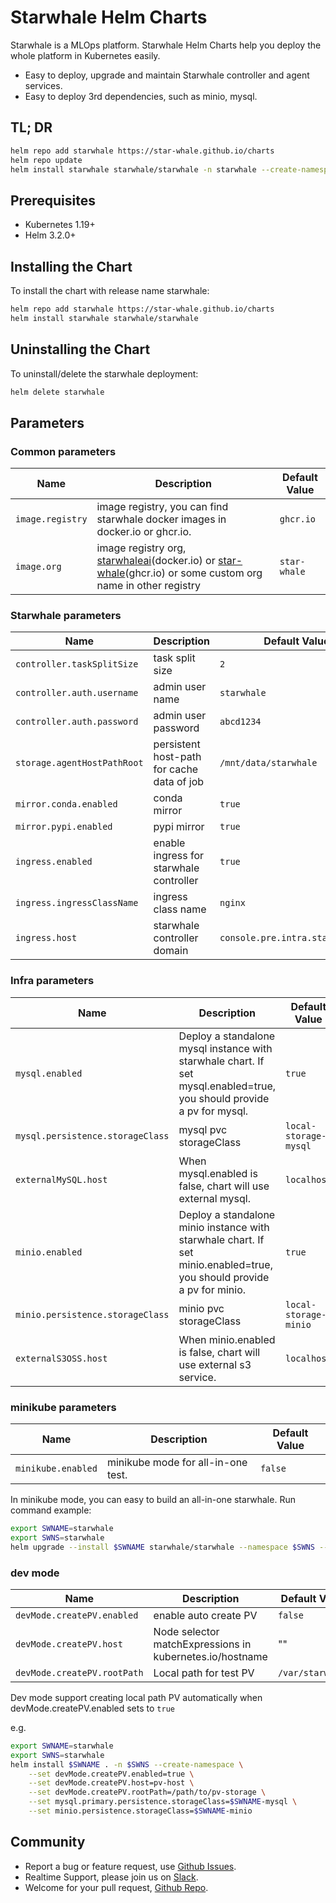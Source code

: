 # Starwhale Helm Charts

Starwhale is a MLOps platform. Starwhale Helm Charts help you deploy the whole platform in Kubernetes easily.

 - Easy to deploy, upgrade and maintain Starwhale controller and agent services.
 - Easy to deploy 3rd dependencies, such as minio, mysql.

## TL; DR

```bash
helm repo add starwhale https://star-whale.github.io/charts
helm repo update
helm install starwhale starwhale/starwhale -n starwhale --create-namespace
```

## Prerequisites

- Kubernetes 1.19+
- Helm 3.2.0+

## Installing the Chart

To install the chart with release name starwhale:

```bash
helm repo add starwhale https://star-whale.github.io/charts
helm install starwhale starwhale/starwhale
```

## Uninstalling the Chart

To uninstall/delete the starwhale deployment:

```bash
helm delete starwhale
```

## Parameters

### Common parameters
| Name             | Description                                                                                                                                                                               | Default Value |
|------------------|-------------------------------------------------------------------------------------------------------------------------------------------------------------------------------------------|---------------|
| `image.registry` | image registry, you can find starwhale docker images in docker.io or ghcr.io.                                                                                                             | `ghcr.io`     |
| `image.org`      | image registry org, [starwhaleai](https://hub.docker.com/u/starwhaleai)(docker.io) or [star-whale](https://github.com/orgs/star-whale)(ghcr.io) or some custom org name in other registry | `star-whale`  |


### Starwhale parameters
| Name                        | Description                                | Default Value                    |
|-----------------------------|--------------------------------------------|----------------------------------|
| `controller.taskSplitSize`  | task split size                            | `2`                              |
| `controller.auth.username`  | admin user name                            | `starwhale`                      |
| `controller.auth.password`  | admin user password                        | `abcd1234`                       |
| `storage.agentHostPathRoot` | persistent host-path for cache data of job | `/mnt/data/starwhale`            |
| `mirror.conda.enabled`      | conda mirror                               | `true`                           |
| `mirror.pypi.enabled`       | pypi mirror                                | `true`                           |
| `ingress.enabled`           | enable ingress for starwhale controller    | `true`                           |
| `ingress.ingressClassName`  | ingress class name                         | `nginx`                          |
| `ingress.host`              | starwhale controller domain                | `console.pre.intra.starwhale.ai` |

### Infra parameters
| Name                             | Description                                                                                                            | Default Value         |
|----------------------------------|------------------------------------------------------------------------------------------------------------------------|-----------------------|
| `mysql.enabled`                  | Deploy a standalone mysql instance with starwhale chart. If set mysql.enabled=true, you should provide a pv for mysql. | `true`                |
| `mysql.persistence.storageClass` | mysql pvc storageClass                                                                                                 | `local-storage-mysql` |
| `externalMySQL.host`             | When mysql.enabled is false, chart will use external mysql.                                                            | `localhost`           |
| `minio.enabled`                  | Deploy a standalone minio instance with starwhale chart. If set minio.enabled=true, you should provide a pv for minio. | `true`                |
| `minio.persistence.storageClass` | minio pvc storageClass                                                                                                 | `local-storage-minio` |
| `externalS3OSS.host`             | When minio.enabled is false, chart will use external s3 service.                                                       | `localhost`           |

### minikube parameters
| Name               | Description                        | Default Value |
|--------------------|------------------------------------|---------------|
| `minikube.enabled` | minikube mode for all-in-one test. | `false`       |

In minikube mode, you can easy to build an all-in-one starwhale. Run command example:

```bash
export SWNAME=starwhale
export SWNS=starwhale
helm upgrade --install $SWNAME starwhale/starwhale --namespace $SWNS --create-namespace --set minikube.enabled=true --set mysql.primary.persistence.storageClass=$SWNAME-mysql --set minio.persistence.storageClass=$SWNAME-minio
```

### dev mode
| Name                        | Description                                              | Default Value    |
|-----------------------------|----------------------------------------------------------|------------------|
| `devMode.createPV.enabled`  | enable auto create PV                                    | `false`          |
| `devMode.createPV.host`     | Node selector matchExpressions in kubernetes.io/hostname | ""               |
| `devMode.createPV.rootPath` | Local path for test PV                                   | `/var/starwhale` |

Dev mode support creating local path PV automatically when devMode.createPV.enabled sets to `true`

e.g.

```bash
export SWNAME=starwhale
export SWNS=starwhale
helm install $SWNAME . -n $SWNS --create-namespace \
	--set devMode.createPV.enabled=true \
	--set devMode.createPV.host=pv-host \
	--set devMode.createPV.rootPath=/path/to/pv-storage \
	--set mysql.primary.persistence.storageClass=$SWNAME-mysql \
	--set minio.persistence.storageClass=$SWNAME-minio
```


## Community
- Report a bug or feature request, use [Github Issues](https://github.com/star-whale/starwhale/issues/new/choose).
- Realtime Support, please join us on [Slack](https://join.slack.com/t/starwhale/shared_invite/zt-19b6cwnyo-BxMrZYWKj2J~kly1c32oEA).
- Welcome for your pull request, [Github Repo](https://github.com/star-whale/starwhale).
